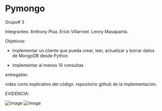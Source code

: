# Pymongo


Grupo# 3 

Integrantes: 
Anthony Plua.
Erick Villarroel.
Lenny Masapanta.

Objetivos: 
* Implementar un cliente que pueda crear, leer, actualizar y borrar datos de MongoDB desde Python

* Implementar al menos 10 consultas

entregable: 

video corto explicativo del código.
repositorio github de la implementación.

EVIDENCIA: 


![image](https://github.com/lennynT02/Pymongo/assets/117743333/5d66f401-4182-49b5-85d1-36761ca11d19)
 ![image](https://github.com/lennynT02/Pymongo/assets/117743333/836b85c9-59be-4125-91b3-1d71ead5749f)

